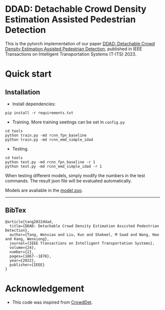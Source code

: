 # DDAD: Detachable Crowd Density Estimation Assisted Pedestrian Detection

This is the pytorch implementation of our paper [DDAD: Detachable Crowd Density Estimation Assisted Pedestrian Detection](https://ieeexplore.ieee.org/document/9963778), published in IEEE Transactions on Intelligent Transportation Systems (T-ITS) 2023.

# Quick start

## Installation
- Install dependencies:
```
pip install -r requirements.txt
```

- Training.
More training seetings can be set in ```config.py```
```
cd tools
python train.py -md rcnn_fpn_baseline
python train.py -md rcnn_emd_simple_idad
```

- Testing.
```
cd tools
python test.py -md rcnn_fpn_baseline -r 1
python test.py -md rcnn_emd_simple_idad -r 1
```
When testing different models, simply modify the numbers in the test commands. The result json file will be evaluated automatically.


Models are avaliable in the [model zoo](http://www.baidu.com).






---
## BibTex

```
@article{tang2022ddad,
  title={DDAD: Detachable Crowd Density Estimation Assisted Pedestrian Detection},
  author={Tang, Wenxiao and Liu, Kun and Shakeel, M Saad and Wang, Hao and Kang, Wenxiong},
  journal={IEEE Transactions on Intelligent Transportation Systems},
  volume={24},
  number={2},
  pages={1867--1878},
  year={2022},
  publisher={IEEE}
}
```


# Acknowledgement
- This code was inspired from [CrowdDet](https://github.com/xg-chu/CrowdDet).


